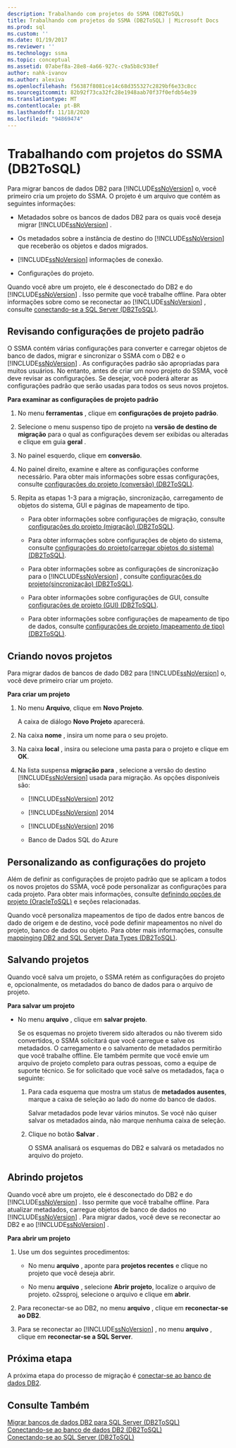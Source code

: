 ```yaml
---
description: Trabalhando com projetos do SSMA (DB2ToSQL)
title: Trabalhando com projetos do SSMA (DB2ToSQL) | Microsoft Docs
ms.prod: sql
ms.custom: ''
ms.date: 01/19/2017
ms.reviewer: ''
ms.technology: ssma
ms.topic: conceptual
ms.assetid: 07abef8a-28e8-4a66-927c-c9a5b8c938ef
author: nahk-ivanov
ms.author: alexiva
ms.openlocfilehash: f56387f8081ce14c68d355327c2829bf6e33c8cc
ms.sourcegitcommit: 82b92f73ca32fc28e1948aab70f37f0efdb54e39
ms.translationtype: MT
ms.contentlocale: pt-BR
ms.lasthandoff: 11/18/2020
ms.locfileid: "94869474"
---
```

# <a name="working-with-ssma-projects-db2tosql"></a>Trabalhando com projetos do SSMA (DB2ToSQL)
Para migrar bancos de dados DB2 para [!INCLUDE[ssNoVersion](../../includes/ssnoversion-md.md)] o, você primeiro cria um projeto do SSMA. O projeto é um arquivo que contém as seguintes informações:  
  
-   Metadados sobre os bancos de dados DB2 para os quais você deseja migrar [!INCLUDE[ssNoVersion](../../includes/ssnoversion-md.md)] .  
  
-   Os metadados sobre a instância de destino do [!INCLUDE[ssNoVersion](../../includes/ssnoversion-md.md)] que receberão os objetos e dados migrados.  
  
-   [!INCLUDE[ssNoVersion](../../includes/ssnoversion-md.md)] informações de conexão.  
  
-   Configurações do projeto.  
  
Quando você abre um projeto, ele é desconectado do DB2 e do [!INCLUDE[ssNoVersion](../../includes/ssnoversion-md.md)] . Isso permite que você trabalhe offline. Para obter informações sobre como se reconectar ao [!INCLUDE[ssNoVersion](../../includes/ssnoversion-md.md)] , consulte [conectando-se a SQL Server &#40;DB2ToSQL&#41;](../../ssma/db2/connecting-to-sql-server-db2tosql.md).  
  
## <a name="reviewing-default-project-settings"></a>Revisando configurações de projeto padrão  
O SSMA contém várias configurações para converter e carregar objetos de banco de dados, migrar e sincronizar o SSMA com o DB2 e o [!INCLUDE[ssNoVersion](../../includes/ssnoversion-md.md)] . As configurações padrão são apropriadas para muitos usuários. No entanto, antes de criar um novo projeto do SSMA, você deve revisar as configurações. Se desejar, você poderá alterar as configurações padrão que serão usadas para todos os seus novos projetos.  
  
**Para examinar as configurações de projeto padrão**  
  
1.  No menu **ferramentas** , clique em **configurações de projeto padrão**.  
  
2.  Selecione o menu suspenso tipo de projeto na **versão de destino de migração** para o qual as configurações devem ser exibidas ou alteradas e clique em guia **geral** .  
  
3.  No painel esquerdo, clique em **conversão**.  
  
4.  No painel direito, examine e altere as configurações conforme necessário. Para obter mais informações sobre essas configurações, consulte [configurações do projeto &#40;conversão&#41; &#40;DB2ToSQL&#41;](../../ssma/db2/project-settings-conversion-db2tosql.md).  
  
5.  Repita as etapas 1-3 para a migração, sincronização, carregamento de objetos do sistema, GUI e páginas de mapeamento de tipo.  
  
    -   Para obter informações sobre configurações de migração, consulte [configurações do projeto &#40;migração&#41; &#40;DB2ToSQL&#41;](../../ssma/db2/project-settings-migration-db2tosql.md).  
  
    -   Para obter informações sobre configurações de objeto do sistema, consulte [configurações do projeto&#40;carregar objetos do sistema&#41; &#40;DB2ToSQL&#41;](../../ssma/db2/project-settings-loading-system-objects-db2tosql.md).  
  
    -   Para obter informações sobre as configurações de sincronização para o [!INCLUDE[ssNoVersion](../../includes/ssnoversion-md.md)] , consulte [configurações do projeto&#40;sincronização&#41; &#40;DB2ToSQL&#41;](../../ssma/db2/project-settings-synchronization-db2tosql.md).  
  
    -   Para obter informações sobre configurações de GUI, consulte [configurações de projeto &#40;GUI&#41; &#40;DB2ToSQL&#41;](../../ssma/db2/project-settings-gui-db2tosql.md).  
  
    -   Para obter informações sobre configurações de mapeamento de tipo de dados, consulte [configurações de projeto &#40;mapeamento de tipo&#41; &#40;DB2ToSQL&#41;](../../ssma/db2/project-settings-type-mapping-db2tosql.md).  
  
## <a name="creating-new-projects"></a>Criando novos projetos  
Para migrar dados de bancos de dado DB2 para [!INCLUDE[ssNoVersion](../../includes/ssnoversion-md.md)] o, você deve primeiro criar um projeto.  
  
**Para criar um projeto**  
  
1.  No menu **Arquivo**, clique em **Novo Projeto**.  
  
    A caixa de diálogo **Novo Projeto** aparecerá.  
  
2.  Na caixa **nome** , insira um nome para o seu projeto.  
  
3.  Na caixa **local** , insira ou selecione uma pasta para o projeto e clique em **OK**.  
  
4.  Na lista suspensa **migração para** , selecione a versão do destino [!INCLUDE[ssNoVersion](../../includes/ssnoversion-md.md)] usada para migração. As opções disponíveis são:  
  
    -   [!INCLUDE[ssNoVersion](../../includes/ssnoversion-md.md)] 2012  
  
    -   [!INCLUDE[ssNoVersion](../../includes/ssnoversion-md.md)] 2014  
  
    -   [!INCLUDE[ssNoVersion](../../includes/ssnoversion-md.md)] 2016  
  
    -   Banco de Dados SQL do Azure  
  
## <a name="customizing-project-settings"></a>Personalizando as configurações do projeto  
Além de definir as configurações de projeto padrão que se aplicam a todos os novos projetos do SSMA, você pode personalizar as configurações para cada projeto. Para obter mais informações, consulte [definindo opções de projeto &#40;OracleToSQL&#41;](../../ssma/oracle/setting-project-options-oracletosql.md) e seções relacionadas.  
  
Quando você personaliza mapeamentos de tipo de dados entre bancos de dado de origem e de destino, você pode definir mapeamentos no nível do projeto, banco de dados ou objeto. Para obter mais informações, consulte [mappinging DB2 and SQL Server Data Types &#40;DB2ToSQL&#41;](../../ssma/db2/mapping-db2-and-sql-server-data-types-db2tosql.md).  
  
## <a name="saving-projects"></a>Salvando projetos  
Quando você salva um projeto, o SSMA retém as configurações do projeto e, opcionalmente, os metadados do banco de dados para o arquivo de projeto.  
  
**Para salvar um projeto**  
  
-   No menu **arquivo** , clique em **salvar projeto**.  
  
    Se os esquemas no projeto tiverem sido alterados ou não tiverem sido convertidos, o SSMA solicitará que você carregue e salve os metadados. O carregamento e o salvamento de metadados permitirão que você trabalhe offline. Ele também permite que você envie um arquivo de projeto completo para outras pessoas, como a equipe de suporte técnico. Se for solicitado que você salve os metadados, faça o seguinte:  
  
    1.  Para cada esquema que mostra um status de **metadados ausentes**, marque a caixa de seleção ao lado do nome do banco de dados.  
  
        Salvar metadados pode levar vários minutos. Se você não quiser salvar os metadados ainda, não marque nenhuma caixa de seleção.  
  
    2.  Clique no botão **Salvar** .  
  
        O SSMA analisará os esquemas do DB2 e salvará os metadados no arquivo do projeto.  
  
## <a name="opening-projects"></a>Abrindo projetos  
Quando você abre um projeto, ele é desconectado do DB2 e do [!INCLUDE[ssNoVersion](../../includes/ssnoversion-md.md)] . Isso permite que você trabalhe offline. Para atualizar metadados, carregue objetos de banco de dados no [!INCLUDE[ssNoVersion](../../includes/ssnoversion-md.md)] . Para migrar dados, você deve se reconectar ao DB2 e ao [!INCLUDE[ssNoVersion](../../includes/ssnoversion-md.md)] .  
  
**Para abrir um projeto**  
  
1.  Use um dos seguintes procedimentos:  
  
    -   No menu **arquivo** , aponte para **projetos recentes** e clique no projeto que você deseja abrir.  
  
    -   No menu **arquivo** , selecione **Abrir projeto**, localize o arquivo de projeto. o2ssproj, selecione o arquivo e clique em **abrir**.  
  
2.  Para reconectar-se ao DB2, no menu **arquivo** , clique em **reconectar-se ao DB2**.  
  
3.  Para se reconectar ao [!INCLUDE[ssNoVersion](../../includes/ssnoversion-md.md)] , no menu **arquivo** , clique em **reconectar-se a SQL Server**.  
  
## <a name="next-step"></a>Próxima etapa  
A próxima etapa do processo de migração é [conectar-se ao banco de dados DB2](./connecting-to-db2-database-db2tosql.md).  
  
## <a name="see-also"></a>Consulte Também  
[Migrar bancos de dados DB2 para SQL Server &#40;DB2ToSQL&#41;](../../ssma/db2/migrating-db2-databases-to-sql-server-db2tosql.md)  
[Conectando-se ao banco de dados DB2 &#40;DB2ToSQL&#41;](../../ssma/db2/connecting-to-db2-database-db2tosql.md)  
[Conectando-se ao SQL Server &#40;DB2ToSQL&#41;](../../ssma/db2/connecting-to-sql-server-db2tosql.md)  
